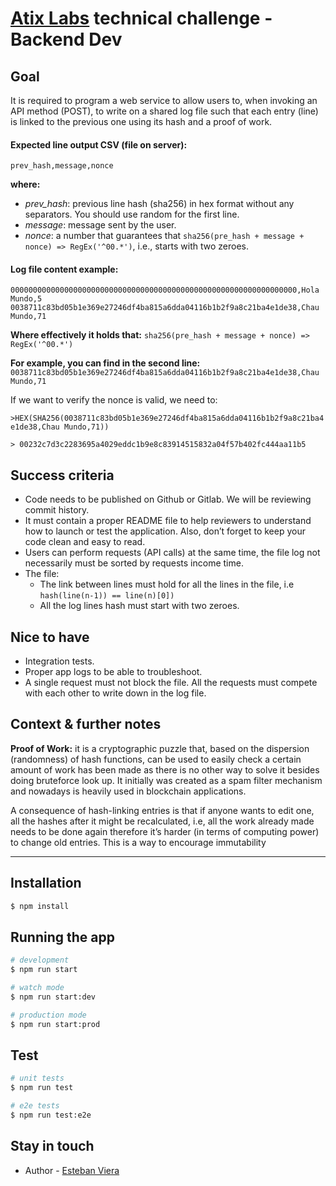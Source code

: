 # [Atix Labs](https://www.atixlabs.com/) technical challenge - Backend Dev

## Goal

It is required to program a web service to allow users to, when invoking an API method (POST), to write on a shared log file such that each entry (line) is linked to the previous one using its hash and a proof of work.

#### Expected line output CSV (file on server):
`prev_hash,message,nonce`

**where:**
- *prev_hash*: previous line hash (sha256) in hex format without any separators. You
should use random for the first line.
- *message*: message sent by the user.
- *nonce*: a number that guarantees that `sha256(pre_hash + message + nonce) => RegEx('^00.*')`, i.e., starts with two zeroes.

#### Log file content example:
`0000000000000000000000000000000000000000000000000000000000000000,Hola Mundo,5`
`0038711c83bd05b1e369e27246df4ba815a6dda04116b1b2f9a8c21ba4e1de38,Chau Mundo,71`

**Where effectively it holds that:**
`sha256(pre_hash + message + nonce) => RegEx('^00.*')`

**For example, you can find in the second line:**
`0038711c83bd05b1e369e27246df4ba815a6dda04116b1b2f9a8c21ba4e1de38,Chau Mundo,71`

If we want to verify the nonce is valid, we need to:

`>HEX(SHA256(0038711c83bd05b1e369e27246df4ba815a6dda04116b1b2f9a8c21ba4e1de38,Chau Mundo,71))`

`> 00232c7d3c2283695a4029eddc1b9e8c83914515832a04f57b402fc444aa11b5`

## Success criteria
- Code needs to be published on Github or Gitlab. We will be reviewing commit history.
- It must contain a proper README file to help reviewers to understand how to launch or
test the application. Also, don’t forget to keep your code clean and easy to read.
- Users can perform requests (API calls) at the same time, the file log not necessarily
must be sorted by requests income time.
- The file:
	- The link between lines must hold for all the lines in the file, i.e
`hash(line(n-1)) == line(n)[0])`
	- All the log lines hash must start with two zeroes.

## Nice to have
-  Integration tests.
- Proper app logs to be able to troubleshoot.
- A single request must not block the file. All the requests must compete with each other to write down in the log file.

## Context & further notes
**Proof of Work:** it is a cryptographic puzzle that, based on the dispersion (randomness) of hash functions, can be used to easily check a certain amount of work has been made as there is no other way to solve it besides doing bruteforce look up. It initially was created as a spam filter mechanism and nowadays is heavily used in blockchain applications.

A consequence of hash-linking entries is that if anyone wants to edit one, all the
hashes after it might be recalculated, i.e, all the work already made needs to be done
again therefore it’s harder (in terms of computing power) to change old entries. This is
a way to encourage immutability

------------

## Installation

```bash
$ npm install
```

## Running the app

```bash
# development
$ npm run start

# watch mode
$ npm run start:dev

# production mode
$ npm run start:prod
```

## Test

```bash
# unit tests
$ npm run test

# e2e tests
$ npm run test:e2e
```
## Stay in touch

- Author - [Esteban Viera](https://www.linkedin.com/in/esteban-viera/)
